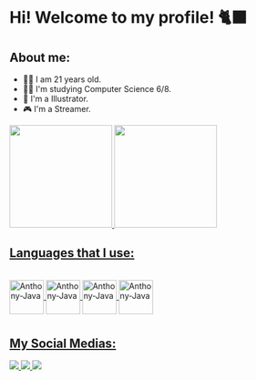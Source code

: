 # Hi! Welcome to my profile! 🐈‍⬛

## About me:
- 🧑‍🦰 I am 21 years old.
- 🧑‍💻 I'm studying Computer Science 6/8.
- 🎨 I'm a Illustrator.
- 🎮 I'm a Streamer.

<div>
  <a href="https://github.com/anthony1dev">
  <img height="180em" src="https://github-readme-stats.vercel.app/api?username=anthony1dev&show_icons-true&theme=dark&include_all_commits=true&count_private=true"/>
  <img height="180em" src="https://github-readme-stats.vercel.app/api/top-langs/?username=anthony1dev&layout=compact&langs_count=16&theme=dark"/>
</div>

## Languages that I use:

<div style="display: inline_block"><br>
  <img align="center" alt="Anthony-Java" height="60" width="60" src="https://cdn.jsdelivr.net/gh/devicons/devicon/icons/java/java-original.svg">
  <img align="center" alt="Anthony-Java" height="60" width="60" src="https://cdn.jsdelivr.net/gh/devicons/devicon/icons/python/python-original.svg">
  <img align="center" alt="Anthony-Java" height="60" width="60" src="https://cdn.jsdelivr.net/gh/devicons/devicon/icons/html5/html5-original.svg">
  <img align="center" alt="Anthony-Java" height="60" width="60" src="https://cdn.jsdelivr.net/gh/devicons/devicon/icons/css3/css3-original.svg">

#

## My Social Medias:

<div>
  <a href="https://www.twitch.tv/mini_aioria" target="_blank"><img src="https://img.shields.io/badge/Twitch-9146FF?style=for-the-badge&logo=twitch&logoColor=white">
  <a href="https://instagram.com/anathematizzed" target="_blank"><img src="https://img.shields.io/badge/Instagram-E4405F?style=for-the-badge&logo=instagram&logoColor=white">
  <a href="https://twitter.com/_aioria" target="_blank"><img src="https://img.shields.io/badge/Twitter-1DA1F2?style=for-the-badge&logo=twitter&logoColor=white">
</div>

